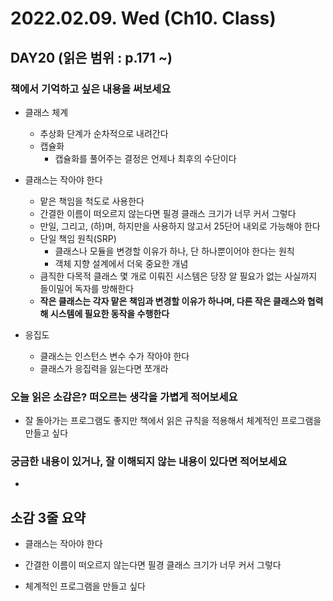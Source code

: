 # 2022.02.09. Wed (**Ch10. Class**)

## DAY20 (읽은 범위 : p.171 ~)

### 책에서 기억하고 싶은 내용을 써보세요
+ 클래스 체계
    + 추상화 단계가 순차적으로 내려간다
    + 캡슐화
        + 캡슐화를 풀어주는 결정은 언제나 최후의 수단이다

+ 클래스는 작아야 한다
    + 맡은 책임을 척도로 사용한다
    + 간결한 이름이 떠오르지 않는다면 필경 클래스 크기가 너무 커서 그렇다
    + 만일, 그리고, (하)며, 하지만을 사용하지 않고서 25단어 내외로 가능해야 한다
    + 단일 책임 원칙(SRP)
        + 클래스나 모듈을 변경할 이유가 하나, 단 하나뿐이어야 한다는 원칙
        + 객체 지향 설계에서 더욱 중요한 개념
    + 큼직한 다목적 클래스 몇 개로 이뤄진 시스템은 당장 알 필요가 없는 사실까지 들이밀어 독자를 방해한다
    + **작은 클래스는 각자 맡은 책임과 변경할 이유가 하나며, 다른 작은 클래스와 협력해 시스템에 필요한 동작을 수행한다**

+ 응집도
    + 클래스는 인스턴스 변수 수가 작아야 한다
    + 클래스가 응집력을 잃는다면 쪼개라

### 오늘 읽은 소감은? 떠오르는 생각을 가볍게 적어보세요
+ 잘 돌아가는 프로그램도 좋지만 책에서 읽은 규칙을 적용해서 체계적인 프로그램을 만들고 싶다

### 궁금한 내용이 있거나, 잘 이해되지 않는 내용이 있다면 적어보세요
+  

## 소감 3줄 요약
+ 클래스는 작아야 한다

+ 간결한 이름이 떠오르지 않는다면 필경 클래스 크기가 너무 커서 그렇다

+ 체계적인 프로그램을 만들고 싶다